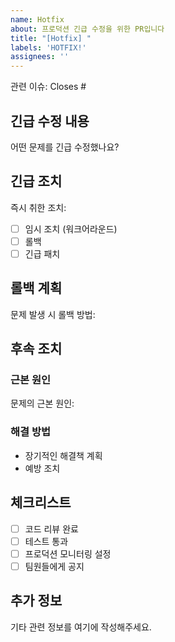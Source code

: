 ```yaml
---
name: Hotfix
about: 프로덕션 긴급 수정을 위한 PR입니다
title: "[Hotfix] "
labels: 'HOTFIX!'
assignees: ''
---
```


관련 이슈: Closes #

## 긴급 수정 내용

어떤 문제를 긴급 수정했나요?

## 긴급 조치

즉시 취한 조치:

- [ ] 임시 조치 (워크어라운드)
- [ ] 롤백
- [ ] 긴급 패치

## 롤백 계획

문제 발생 시 롤백 방법:

## 후속 조치

### 근본 원인

문제의 근본 원인:

### 해결 방법

- 장기적인 해결책 계획
- 예방 조치

## 체크리스트

- [ ] 코드 리뷰 완료
- [ ] 테스트 통과
- [ ] 프로덕션 모니터링 설정
- [ ] 팀원들에게 공지

## 추가 정보

기타 관련 정보를 여기에 작성해주세요.
